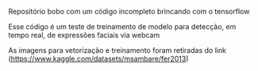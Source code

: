 Repositório bobo com um código incompleto brincando com o tensorflow

Esse código é um teste de treinamento de modelo para detecção, em tempo real, de expressões faciais via webcam

As imagens para vetorização e treinamento foram retiradas do link (https://www.kaggle.com/datasets/msambare/fer2013)
